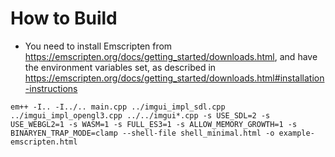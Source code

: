 
# How to Build

- You need to install Emscripten from https://emscripten.org/docs/getting_started/downloads.html, and have the environment variables set, as described in https://emscripten.org/docs/getting_started/downloads.html#installation-instructions

```
em++ -I.. -I../.. main.cpp ../imgui_impl_sdl.cpp ../imgui_impl_opengl3.cpp ../../imgui*.cpp -s USE_SDL=2 -s USE_WEBGL2=1 -s WASM=1 -s FULL_ES3=1 -s ALLOW_MEMORY_GROWTH=1 -s BINARYEN_TRAP_MODE=clamp --shell-file shell_minimal.html -o example-emscripten.html
```
